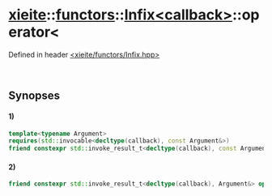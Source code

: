 # [xieite](../../../../../../xieite.md)\:\:[functors](../../../../../../functors.md)\:\:[Infix\<callback\>](../../../../Infix.md)\:\:operator\<
Defined in header [<xieite/functors/Infix.hpp>](../../../../../../../include/xieite/functors/Infix.hpp)

&nbsp;

## Synopses
#### 1)
```cpp
template<typename Argument>
requires(std::invocable<decltype(callback), const Argument&>)
friend constexpr std::invoke_result_t<decltype(callback), const Argument&> operator<(const Argument& argument, xieite::functors::Infix<callback>);
```
#### 2)
```cpp
friend constexpr std::invoke_result_t<decltype(callback), Argument&> operator<(Argument& argument, xieite::functors::Infix<callback>);
```
